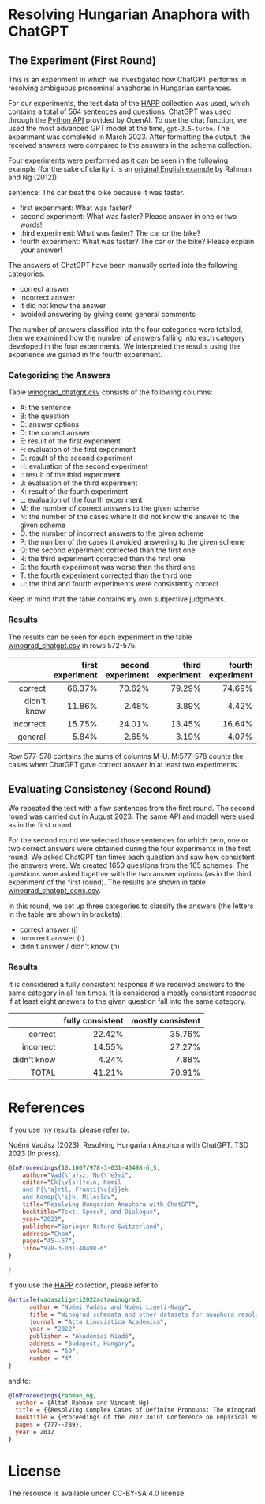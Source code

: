 # Resolving Hungarian Anaphora with ChatGPT

## The Experiment (First Round)

This is an experiment in which we investigated how ChatGPT performs in resolving ambiguous pronominal anaphoras in Hungarian sentences.

For our experiments, the test data of the [HAPP](https://github.com/nytud/HAPP) collection was used, which contains a total of 564 sentences and questions.
ChatGPT was used through the [Python API](https://platform.openai.com/docs/guides/chat) provided by OpenAI.
To use the chat function, we used the most advanced GPT model at the time, `gpt-3.5-turbo`.
The experiment was completed in March 2023.
After formatting the output, the received answers were compared to the answers in the schema collection.

Four experiments were performed as it can be seen in the following example (for the sake of clarity it is an [original English example](https://www.hlt.utdallas.edu/~vince/data/emnlp12/) by Rahman and Ng (2012)):

sentence: The car beat the bike because it was faster.
* first experiment: What was faster?
* second experiment: What was faster? Please answer in one or two words!
* third experiment: What was faster? The car or the bike?
* fourth experiment: What was faster? The car or the bike? Please explain your answer!

The answers of ChatGPT have been manually sorted into the following categories:

* correct answer
* incorrect answer
* it did not know the answer
* avoided answering by giving some general comments

The number of answers classified into the four categories were totalled, then we examined how the number of answers falling into each category developed in the four experiments. We interpreted the results using the experience we gained in the fourth experiment.

### Categorizing the Answers

Table [winograd_chatgpt.csv](winograd_chatgpt.csv) consists of the following columns:
* A: the sentence
* B: the question
* C: answer options
* D: the correct answer
* E: result of the first experiment
* F: evaluation of the first experiment
* G: result of the second experiment
* H: evaluation of the second experiment
* I: result of the third experiment
* J: evaluation of the third experiment
* K: result of the fourth experiment
* L: evaluation of the fourth experiment
* M: the number of correct answers to the given scheme
* N: the number of the cases where it did not know the answer to the given scheme
* O: the number of incorrect answers to the given scheme
* P: the number of the cases it avoided answering to the given scheme
* Q: the second experiment corrected than the first one
* R: the third experiment corrected than the first one
* S: the fourth experiment was worse than the third one
* T: the fourth experiment corrected than the third one
* U: the third and fourth experiments were consistently correct

Keep in mind that the table contains my own subjective judgments.

### Results

The results can be seen for each experiment in the table [winograd_chatgpt.csv](winograd_chatgpt.csv) in rows 572-575.

|             | first experiment | second experiment | third experiment | fourth experiment |
|------------:|-----------------:|------------------:|-----------------:|------------------:|
|     correct |           66.37% |            70.62% |           79.29% |            74.69% |
| didn't know |           11.86% |             2.48% |            3.89% |             4.42% |
|   incorrect |           15.75% |            24.01% |           13.45% |            16.64% |
|     general |            5.84% |             2.65% |            3.19% |             4.07% |

Row 577-578 contains the sums of columns M-U. M:577-578 counts the cases when ChatGPT gave correct answer in at least two experiments.

## Evaluating Consistency (Second Round)

We repeated the test with a few sentences from the first round.
The second round was carried out in August 2023.
The same API and modell were used as in the first round.

For the second round we selected those sentences for which zero, one or two correct answers were obtained during the four experiments in the first round.
We asked ChatGPT ten times each question and saw how consistent the answers were.
We created 1650 questions from the 165 schemes.
The questions were asked together with the two answer options (as in the third experiment of the first round).
The results are shown in table [winograd_chatgpt_cons.csv](winograd_chatgpt_cons.csv).

In this round, we set up three categories to classify the answers (the letters in the table are shown in brackets):
* correct answer (j)
* incorrect answer (r)
* didn't answer / didn't know (n)

### Results

It is considered a fully consistent response if we received answers to the same category in all ten times.
It is considered a mostly consistent response if at least eight answers to the given question fall into the same category.

|             | fully consistent | mostly consistent |
|------------:|-----------------:|------------------:|
|     correct |           22.42% |            35.76% |
|   incorrect |           14.55% |            27.27% |
| didn't know |            4.24% |             7.88% |
|       TOTAL |           41.21% |            70.91% |


# References
If you use my results, please refer to:

Noémi Vadász (2023): Resolving Hungarian Anaphora with ChatGPT. TSD 2023 (In press).

```bibtex
@InProceedings{10.1007/978-3-031-40498-6_5,
	author="Vad{\'a}sz, No{\'e}mi",
	editor="Ek{\v{s}}tein, Kamil
	and P{\'a}rtl, Franti{\v{s}}ek
	and Konop{\'i}k, Miloslav",
	title="Resolving Hungarian Anaphora with ChatGPT",
	booktitle="Text, Speech, and Dialogue",
	year="2023",
	publisher="Springer Nature Switzerland",
	address="Cham",
	pages="45--57",
	isbn="978-3-031-40498-6"
}

}
```

If you use the [HAPP](https://github.com/nytud/HAPP) collection, please refer to:

```bibtex
@article{vadaszligeti2022actawinograd,
      author = "Noémi Vadász and Noémi Ligeti-Nagy",
      title = "Winograd schemata and other datasets for anaphora resolution in Hungarian",
      journal = "Acta Linguistica Academica",
      year = "2022",
      publisher = "Akadémiai Kiadó",
      address = "Budapest, Hungary",
      volume = "69",
      number = "4"
}
```
and to:

```bibtex
@InProceedings{rahman_ng,
  author = {Altaf Rahman and Vincent Ng},
  title = {{Resolving Complex Cases of Definite Pronouns: The Winograd Schema Challenge}},
  booktitle = {Proceedings of the 2012 Joint Conference on Empirical Methods in Natural Language Processing and Computational Natural Language Learning},
  pages = {777--789}, 
  year = 2012
}
```

# License
The resource is available under CC-BY-SA 4.0 license.
